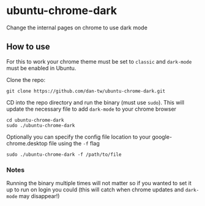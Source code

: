 # ubuntu-chrome-dark
Change the internal pages on chrome to use dark mode

## How to use

For this to work your chrome theme must be set to `classic` and `dark-mode` must be enabled in Ubuntu.

Clone the repo:

```
git clone https://github.com/dan-tw/ubuntu-chrome-dark.git
```

CD into the repo directory and run the binary (must use `sudo`). This will update the necessary file to add `dark-mode` to your chrome browser

```
cd ubuntu-chrome-dark
sudo ./ubuntu-chrome-dark
```

Optionally you can specify the config file location to your google-chrome.desktop file using the `-f` flag

```
sudo ./ubuntu-chrome-dark -f /path/to/file
```

### Notes

Running the binary multiple times will not matter so if you wanted to set it up to run on login you could (this will catch when chrome updates and `dark-mode` may disappear!)
